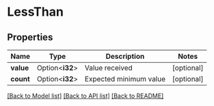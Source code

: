 # LessThan

## Properties

Name | Type | Description | Notes
------------ | ------------- | ------------- | -------------
**value** | Option<**i32**> | Value received | [optional]
**count** | Option<**i32**> | Expected minimum value | [optional]

[[Back to Model list]](../README.md#documentation-for-models) [[Back to API list]](../README.md#documentation-for-api-endpoints) [[Back to README]](../README.md)


